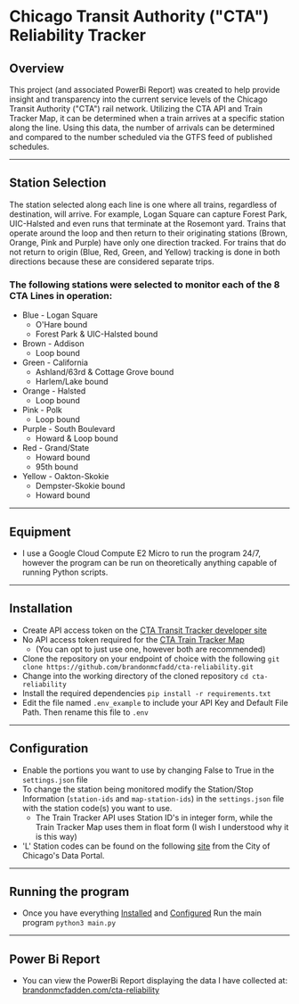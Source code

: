 # Chicago Transit Authority ("CTA") Reliability Tracker

## Overview
This project (and associated PowerBi Report) was created to help provide insight and transparency into the current service levels of the Chicago Transit Authority ("CTA") rail network. Utilizing the CTA API and Train Tracker Map, it can be determined when a train arrives at a specific station along the line. Using this data, the number of arrivals can be determined and compared to the number scheduled via the GTFS feed of published schedules.

---

## Station Selection 
The station selected along each line is one where all trains, regardless of destination, will arrive. For example, Logan Square can capture Forest Park, UIC-Halsted and even runs that terminate at the Rosemont yard. Trains that operate around the loop and then return to their originating stations (Brown, Orange, Pink and Purple) have only one direction tracked. For trains that do not return to origin (Blue, Red, Green, and Yellow) tracking is done in both directions because these are considered separate trips. 

### The following stations were selected to monitor each of the 8 CTA Lines in operation:
* Blue - Logan Square
    * O'Hare bound
    * Forest Park & UIC-Halsted bound
* Brown - Addison
    * Loop bound
* Green - California
    * Ashland/63rd & Cottage Grove bound
    * Harlem/Lake bound
* Orange - Halsted
    * Loop bound
* Pink - Polk
    * Loop bound
* Purple - South Boulevard
    * Howard & Loop bound
* Red - Grand/State
    * Howard bound
    * 95th bound
* Yellow - Oakton-Skokie
    * Dempster-Skokie bound
    * Howard bound

---

## Equipment
* I use a Google Cloud Compute E2 Micro to run the program 24/7, however the program can be run on theoretically anything capable of running Python scripts.

---

## Installation
* Create API access token on the [CTA Transit Tracker developer site](https://www.transitchicago.com/developers/traintracker/) 
* No API access token required for the [CTA Train Tracker Map](https://www.transitchicago.com/traintrackermap/)
    * (You can opt to just use one, however both are recommended)
* Clone the repository on your endpoint of choice with the following `git clone https://github.com/brandonmcfadd/cta-reliability.git`
* Change into the working directory of the cloned repository `cd cta-reliability`
* Install the required dependencies `pip install -r requirements.txt`
* Edit the file named `.env_example` to include your API Key and Default File Path. Then rename this file to `.env`

---

## Configuration
* Enable the portions you want to use by changing False to True in the `settings.json` file
* To change the station being monitored modify the Station/Stop Information (`station-ids` and `map-station-ids`) in the `settings.json` file with the station code(s) you want to use. 
    * The Train Tracker API uses Station ID's in integer form, while the Train Tracker Map uses them in float form (I wish I understood why it is this way)
* 'L' Station codes can be found on the following [site](https://data.cityofchicago.org/Transportation/CTA-System-Information-List-of-L-Stops/8pix-ypme) from the City of Chicago's Data Portal.

---

## Running the program
* Once you have everything [Installed](Installation) and [Configured](Configuration) Run the main program `python3 main.py`

---

## Power Bi Report
* You can view the PowerBi Report displaying the data I have collected at:<br>[brandonmcfadden.com/cta-reliability](https://brandonmcfadden.com/cta-reliability)